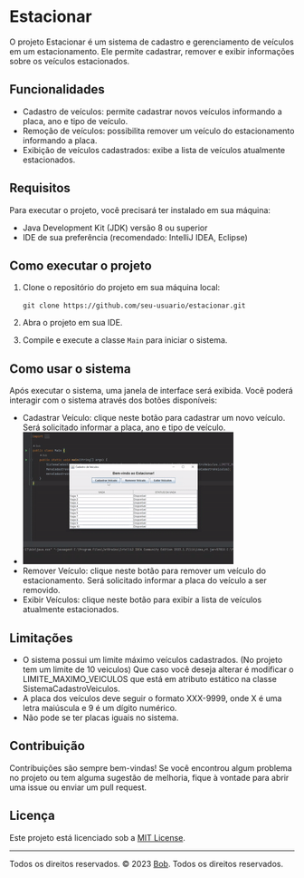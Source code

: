 Estacionar
==========

O projeto Estacionar é um sistema de cadastro e gerenciamento de veículos em um estacionamento. Ele permite cadastrar,
remover e exibir informações sobre os veículos estacionados.

Funcionalidades
---------------

- Cadastro de veículos: permite cadastrar novos veículos informando a placa, ano e tipo de veículo.
- Remoção de veículos: possibilita remover um veículo do estacionamento informando a placa.
- Exibição de veículos cadastrados: exibe a lista de veículos atualmente estacionados.

Requisitos
----------

Para executar o projeto, você precisará ter instalado em sua máquina:

- Java Development Kit (JDK) versão 8 ou superior
- IDE de sua preferência (recomendado: IntelliJ IDEA, Eclipse)

Como executar o projeto
-----------------------

1. Clone o repositório do projeto em sua máquina local:

   `git clone https://github.com/seu-usuario/estacionar.git`

2. Abra o projeto em sua IDE.
3. Compile e execute a classe `Main` para iniciar o sistema.

Como usar o sistema
-------------------

Após executar o sistema, uma janela de interface será exibida. Você poderá interagir com o sistema através dos botões
disponíveis:

- Cadastrar Veículo: clique neste botão para cadastrar um novo veículo. Será solicitado informar a placa, ano e tipo de
  veículo.
- ![Cadastrar Veiculo](img/cadastrarveiculo.gif)
- Remover Veículo: clique neste botão para remover um veículo do estacionamento. Será solicitado informar a placa do
  veículo a ser removido.
- Exibir Veículos: clique neste botão para exibir a lista de veículos atualmente estacionados.

Limitações
----------

- O sistema possui um limite máximo veículos cadastrados. (No projeto tem um limite de 10 veiculos) Que caso você deseja
  alterar é modificar o LIMITE_MAXIMO_VEICULOS que está em atributo estático na classe SistemaCadastroVeiculos.
- A placa dos veículos deve seguir o formato XXX-9999, onde X é uma letra maiúscula e 9 é um dígito numérico.
- Não pode se ter placas iguais no sistema.

Contribuição
------------

Contribuições são sempre bem-vindas! Se você encontrou algum problema no projeto ou tem alguma sugestão de melhoria, fique à
vontade para abrir uma issue ou enviar um pull request.


Licença
-------

Este projeto está licenciado sob a [MIT License](https://opensource.org/licenses/MIT).

----------------
Todos os direitos reservados. &copy; 2023 [Bob](https://github.com/esdrasspessoa). Todos os direitos reservados.